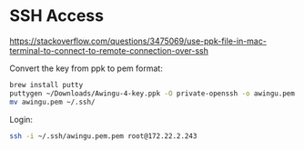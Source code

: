 # SSH Access

https://stackoverflow.com/questions/3475069/use-ppk-file-in-mac-terminal-to-connect-to-remote-connection-over-ssh

Convert the key from ppk to pem format:
```bash
brew install putty
puttygen ~/Downloads/Awingu-4-key.ppk -O private-openssh -o awingu.pem
mv awingu.pem ~/.ssh/
```

Login:
```bash
ssh -i ~/.ssh/awingu.pem.pem root@172.22.2.243
```